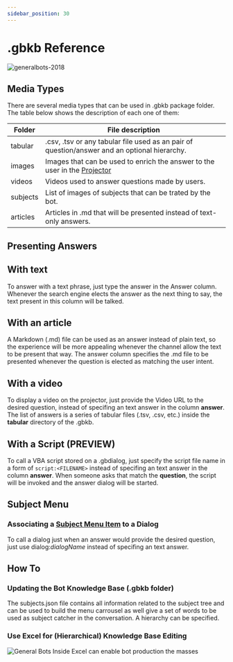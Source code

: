 ```yaml
---
sidebar_position: 30
---
```


# .gbkb Reference
![generalbots-2018](https://user-images.githubusercontent.com/65977273/94922431-949c3900-0490-11eb-800a-6b478d689f2a.png)

## Media Types

There are several media types that can be used in .gbkb package folder.
The table below shows the description of each one of them:

| Folder   | File description                                                                                   |
|----------|----------------------------------------------------------------------------------------------------|
| tabular  | .csv, .tsv or any tabular file used as an pair of question/answer and an optional hierarchy.       |
| images   | Images that can be used to enrich the answer to the user in the [Projector](./glossary.md) |
| videos   | Videos used to answer questions made by users.                                                     |
| subjects | List of images of subjects that can be trated by the bot.                                          |
| articles | Articles in .md that will be presented instead of text-only answers.                               |

## Presenting Answers

## With text

To answer with a text phrase, just type the answer in the Answer column. Whenever the
search engine elects the answer as the next thing to say, the text present in this
column will be talked.

## With an article

A Markdown (.md) file can be used as an answer instead of plain text, so the experience
will be more appealing whenever the channel allow the text to be present that way. The
answer column specifies the .md file to be presented whenever the question is elected
as matching the user intent.

## With a video

To display a video on the projector, just provide the Video URL to the desired question,
instead of specifing an text answer in the column **answer**.
The list of answers is a series of tabular files (.tsv, .csv, etc.) inside the **tabular** directory of the .gbkb.

## With a Script (PREVIEW)

To call a VBA script stored on a .gbdialog, just specify the script file name in a form of `script:<FILENAME>` instead of specifing an text answer in the column **answer**. When someone asks that match the **question**, the script will be invoked and the answer dialog will be started.

## Subject Menu 

### Associating a [Subject Menu Item](glossary.md#subject-menu-item) to a Dialog

To call a dialog just when an answer would provide the desired question, just
use dialog:*dialogName* instead of specifing an text answer.

## How To

### Updating the Bot Knowledge Base (.gbkb folder)

The subjects.json file contains all information related to the subject tree and can be used to build the menu carrousel as well give a set of words to be used as subject catcher in the conversation. A hierarchy can be specified.

### Use Excel for (Hierarchical) Knowledge Base Editing

![General Bots Inside Excel can enable bot production the masses](https://github.com/pragmatismo-io/BotServer/blob/master/docs/images/general-bots-composing-subjects-json-and-excel.gif)
